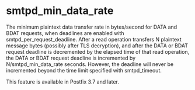 # smtpd_min_data_rate 

 The minimum plaintext data transfer rate in bytes/second for
DATA and BDAT requests, when deadlines are enabled with
smtpd_per_request_deadline. After a read operation transfers N
plaintext message bytes (possibly after TLS decryption), and after
the DATA or BDAT request deadline is decremented by the elapsed
time of that read operation, the DATA or BDAT request deadline is
incremented by N/smtpd_min_data_rate seconds. However, the deadline
will never be incremented beyond the time limit specified with
smtpd_timeout.  

 This feature is available in Postfix 3.7 and later. 


